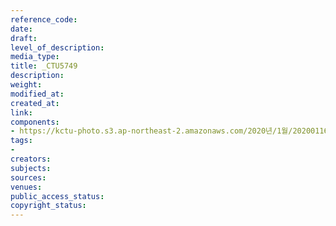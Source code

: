 ```yaml
---
reference_code: 
date: 
draft: 
level_of_description: 
media_type: 
title: _CTU5749
description: 
weight: 
modified_at: 
created_at: 
link: 
components:
- https://kctu-photo.s3.ap-northeast-2.amazonaws.com/2020년/1월/20200116_경마+기수+문중원+열사+49재/_CTU5749.jpg
tags:
- 
creators: 
subjects: 
sources: 
venues: 
public_access_status: 
copyright_status: 
---
```

